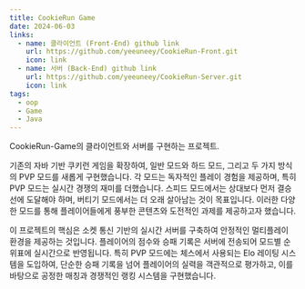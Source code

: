 ```yaml
---
title: CookieRun Game
date: 2024-06-03
links:
  - name: 클라이언트 (Front-End) github link
    url: https://github.com/yeeuneey/CookieRun-Front.git
    icon: link
  - name: 서버 (Back-End) github link
    url: https://github.com/yeeuneey/CookieRun-Server.git
    icon: link
tags:
  - oop
  - Game
  - Java
---
```


CookieRun-Game의 클라이언트와 서버를 구현하는 프로젝트.

<!--more-->

기존의 자바 기반 쿠키런 게임을 확장하여, 일반 모드와 하드 모드, 그리고 두 가지 방식의 PVP 모드를 새롭게 구현했습니다.  각 모드는 독자적인 플레이 경험을 제공하며, 특히 PVP 모드는 실시간 경쟁의 재미를 더했습니다. 스피드 모드에서는 상대보다 먼저 결승선에 도달해야 하며, 버티기 모드에서는 더 오래 살아남는 것이 목표입니다. 이러한 다양한 모드를 통해 플레이어들에게 풍부한 콘텐츠와 도전적인 과제를 제공하고자 했습니다.

이 프로젝트의 핵심은 소켓 통신 기반의 실시간 서버를 구축하여 안정적인 멀티플레이 환경을 제공하는 것입니다.  플레이어의 점수와 승패 기록은 서버에 전송되어 모드별 순위표에 실시간으로 반영됩니다. 특히 PVP 모드에는 체스에서 사용되는 Elo 레이팅 시스템을 도입하여, 단순한 승패 기록을 넘어 플레이어의 실력을 객관적으로 평가하고, 이를 바탕으로 공정한 매칭과 경쟁적인 랭킹 시스템을 구현했습니다.